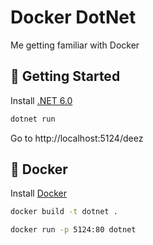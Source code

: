 # Docker DotNet

Me getting familiar with Docker

## 🚀 Getting Started

Install [.NET 6.0](https://dotnet.microsoft.com/download/dotnet/6.0)

```bash
dotnet run
```

Go to http://localhost:5124/deez

## 🐳 Docker

Install [Docker](https://www.docker.com/)

```bash
docker build -t dotnet .
```

```bash
docker run -p 5124:80 dotnet
```
